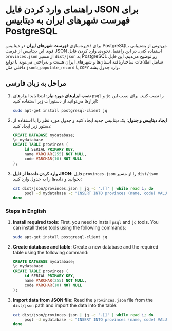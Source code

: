 # راهنمای وارد کردن فایل JSON برای فهرست شهرهای ایران به دیتابیس PostgreSQL

برای ذخیره‌سازی **فهرست شهرهای ایران** در دیتابیس PostgreSQL، می‌تونی از پشتیبانی قوی این دیتابیس از فرمت JSON استفاده کنی. در این راهنما، نحوه‌ی وارد کردن فایل `provinces.json` از مسیر `dist/json` به PostgreSQL رو توضیح می‌دیم. این فایل شامل اطلاعات ساختاریافته استان‌ها و شهرهای ایران هست و به‌راحتی می‌تونه با توابع داخلی مثل `jsonb_populate_record` یا `COPY` وارد جدول بشه.

## مراحل به زبان فارسی

1. **نصب ابزارهای مورد نیاز**:
   ابتدا باید ابزارهای `psql` و `jq` را نصب کنید. برای نصب این ابزارها می‌توانید از دستورات زیر استفاده کنید:

   ```sh
   sudo apt-get install postgresql-client jq
   ```

2. **ایجاد دیتابیس و جدول**:
   یک دیتابیس جدید ایجاد کنید و جدول مورد نظر را با استفاده از دستور زیر ایجاد کنید:

   ```sql
   CREATE DATABASE mydatabase;
   \c mydatabase
   CREATE TABLE provinces (
        id SERIAL PRIMARY KEY,
        name VARCHAR(255) NOT NULL,
        code VARCHAR(10) NOT NULL
   );
   ```

3. **وارد کردن داده‌ها از فایل JSON**:
   فایل `provinces.json` را از مسیر `dist/json` بخوانید و داده‌ها را به جدول وارد کنید:

   ```sh
   cat dist/json/provinces.json | jq -c '.[]' | while read i; do
        psql -d mydatabase -c "INSERT INTO provinces (name, code) VALUES ('$(echo $i | jq -r '.name')', '$(echo $i | jq -r '.code')');"
   done
   ```

### Steps in English

1. **Install required tools**:
   First, you need to install `psql` and `jq` tools. You can install these tools using the following commands:

   ```sh
   sudo apt-get install postgresql-client jq
   ```

2. **Create database and table**:
   Create a new database and the required table using the following command:

   ```sql
   CREATE DATABASE mydatabase;
   \c mydatabase
   CREATE TABLE provinces (
        id SERIAL PRIMARY KEY,
        name VARCHAR(255) NOT NULL,
        code VARCHAR(10) NOT NULL
   );
   ```

3. **Import data from JSON file**:
   Read the `provinces.json` file from the `dist/json` path and import the data into the table:

   ```sh
   cat dist/json/provinces.json | jq -c '.[]' | while read i; do
        psql -d mydatabase -c "INSERT INTO provinces (name, code) VALUES ('$(echo $i | jq -r '.name')', '$(echo $i | jq -r '.code')');"
   done
   ```
